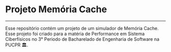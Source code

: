 # Projeto Memória Cache
---
Esse repositório contém um projeto de um simulador de Memória Cache. Esse projeto foi criado para a matéria de Performance em Sistema Ciberfísicos no 3° Periodo de
Bacharelado de Engenharia de Software na PUCPR 🏛.
